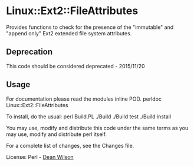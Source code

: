 # Linux::Ext2::FileAttributes #

Provides functions to check for the presence of the "immutable" and
"append only" Ext2 extended file system attributes.

## Deprecation ##

This code should be considered deprecated - 2015/11/20

## Usage ##

For documentation please read the modules inline POD.
  perldoc Linux::Ext2::FileAttributes

To install, do the usual:
  perl Build.PL
  ./Build
  ./Build test
  ./Build install

You may use, modify and distribute this code under the same terms as you
may use, modify and distribute perl itself.

For a complete list of changes, see the Changes file.

License: Perl - [Dean Wilson](http://www.unixdaemon.net)
